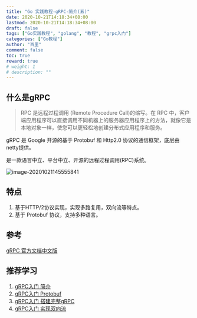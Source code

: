 ```yaml
---
title: "Go 实践教程-gRPC-简介(五)"
date: 2020-10-21T14:18:34+08:00
lastmod: 2020-10-21T14:18:34+08:00
draft: false
tags: ["Go实践教程", "golang", "教程", "grpc入门"]
categories: ["Go教程"]
author: "百里"
comment: false
toc: true
reward: true
# weight: 1
# description: ""
---
```




## 什么是gRPC

> RPC 是远程过程调用 (Remote Procedure Call)的缩写。在 RPC 中，客户端应用程序可以直接调用不同机器上的服务器应用程序上的方法，就像它是本地对象一样，使您可以更轻松地创建分布式应用程序和服务。

gRPC 是 Google 开源的基于 Protobuf 和 Http2.0 协议的通信框架，底层由netty提供。

是一款语言中立、平台中立、开源的远程过程调用(RPC)系统。

![image-20201021145555841](http://img.sgfoot.com/b/20201021145604.png?imageslim)

## 特点

1. 基于HTTP/2协议实现，实现多路复用，双向流等特点。
2. 基于 Protobuf 协议，支持多种语言。



## 参考

[gRPC 官方文档中文版](http://doc.oschina.net/grpc)



## 推荐学习

1. [gRPC入门 简介](https://www.sgfoot.com/tutorial-grpc-base.html)
2. [gRPC入门 Protobuf](https://www.sgfoot.com/tutorial-grpc-protobuf.html)
3. [gRPC入门 搭建完整gRPC](https://www.sgfoot.com/tutorial-grpc-simple.html)
4. [gRPC入门 实现双向流](https://www.sgfoot.com/tutorial-grpc-stream-simple.html)